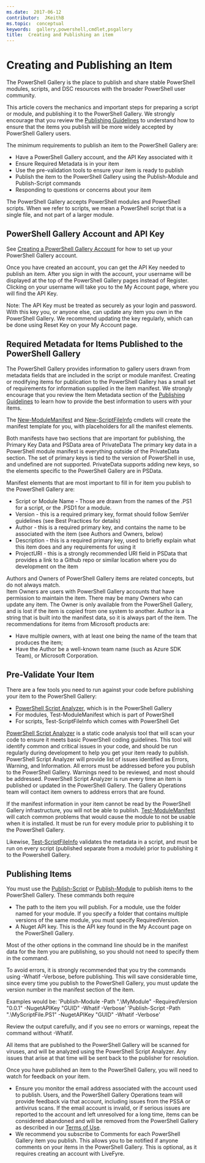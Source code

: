 ```yaml
---
ms.date:  2017-06-12
contributor:  JKeithB
ms.topic:  conceptual
keywords:  gallery,powershell,cmdlet,psgallery
title:  Creating and Publishing an item
---
```


# Creating and Publishing an Item 
The PowerShell Gallery is the place to publish and share stable PowerShell modules, scripts, 
and DSC resources with the broader PowerShell user community.    

This article covers the mechanics and important steps for preparing a script or module, and publishing it to the PowerShell Gallery.
We strongly encourage that you review the [Publishing Guidelines](https://msdn.microsoft.com/en-us/powershell/gallery/psgallery/psgallery-PublishingGuidelines) 
to understand how to ensure that the items you publish will be more widely accepted by PowerShell Gallery users. 

The minimum requirements to publish an item to the PowerShell Gallery are:

* Have a PowerShell Gallery account, and the API Key associated with it
* Ensure Required Metadata is in your item
* Use the pre-validation tools to ensure your item is ready to publish
* Publish the item to the PowerShell Gallery using the Publish-Module and Publish-Script commands
* Responding to questions or concerns about your item
 
The PowerShell Gallery accepts PowerShell modules and PowerShell scripts. 
When we refer to scripts, we mean a PowerShell script that is a single file, and not part of a larger module. 

## PowerShell Gallery Account and API Key
See [Creating a PowerShell Gallery Account](https://msdn.microsoft.com/en-us/powershell/gallery/psgallery/psgallery_creating_an_account) 
for how to set up your PowerShell Gallery account. 

Once you have created an account, you can get the API Key needed to publish an item.
After you sign in with the account, your username will be displayed at the top of the PowerShell Gallery pages instead of Register. 
Clicking on your username will take you to the My Account page, where you will find the API Key. 

Note: The API Key must be treated as securely as your login and password. 
With this key you, or anyone else, can update any item you own in the PowerShell Gallery. 
We recommend updating the key regularly, which can be done using Reset Key on your My Account page.

## Required Metadata for Items Published to the PowerShell Gallery

The PowerShell Gallery provides information to gallery users drawn from metadata fields that are included in the script or module manifest.
Creating or modifying items for publication to the PowerShell Gallery has a small set of requirements for information supplied in the item manifest. 
We strongly encourage that you review the Item Metadata section of the [Publishing Guidelines](https://msdn.microsoft.com/en-us/powershell/gallery/psgallery/psgallery-PublishingGuidelines) 
to learn how to provide the best information to users with your items. 

The [New-ModuleManifest](https://msdn.microsoft.com/en-us/powershell/gallery/psget/module/ModuleManifest-Reference) 
and [New-ScriptFileInfo](https://msdn.microsoft.com/en-us/powershell/gallery/psget/script/psget_new-scriptfileinfo) 
cmdlets will create the manifest template for you, with placeholders for all the manifest elements. 

Both manifests have two sections that are important for publishing, the Primary Key Data and PSData area of PrivateData
The primary key data in a PowerShell module manifest is everything outside of the PrivateData section. 
The set of primary keys is tied to the version of PowerShell in use, and undefined are not supported. 
PrivateData supports adding new keys, so the elements specific to the PowerShell Gallery are in PSData.


Manifest elements that are most important to fill in for item you publish to the PowerShell Gallery are:  

* Script or Module Name - Those are drawn from the names of the .PS1 for a script, or the .PSD1 for a module.
* Version - this is a required primary key, format should follow SemVer guidelines (see Best Practices for details)
* Author - this is a required primary key, and contains the name to be associated with the item (see Authors and Owners, below)
* Description - this is a required primary key, used to briefly explain what this item does and any requirements for using it
* ProjectURI - this is a strongly recommended URI field in PSData that provides a link to a Github repo or similar location where you do development on the item

Authors and Owners of PowerShell Gallery items are related concepts, but do not always match.  
Item Owners are users with PowerShell Gallery accounts that have permission to maintain the item. There may be many Owners who can update any item. 
The Owner is only available from the PowerShell Gallery, and is lost if the item is copied from one system to another. 
Author is a string that is built into the manifest data, so it is always part of the item. 
The recommendations for items from Microsoft products are:

* Have multiple owners, with at least one being the name of the team that produces the item; 
* Have the Author be a well-known team name (such as Azure SDK Team), or Microsoft Corporation.


## Pre-Validate Your Item

There are a few tools you need to run against your code before publishing your item to the PowerShell Gallery:

* [PowerShell Script Analyzer](https://www.powershellgallery.com/packages/PSScriptAnalyzer/), which is in the PowerShell Gallery
* For modules, Test-ModuleManifest which is part of PowerShell
* For scripts, Test-ScriptFileInfo which comes with PowerShell Get

[PowerShell Script Analyzer](https://www.powershellgallery.com/packages/PSScriptAnalyzer/) is a static code analysis tool that 
will scan your code to ensure it meets basic PowerShell coding guidelines. This tool will identify common and critical issues in your 
code, and should be run regularly during development to help you get your item ready to publish. 
PowerShell Script Analyzer will provide list of issues identified as Errors, Warning, and Information. 
All errors must be addressed before you publish to the PowerShell Gallery. Warnings need to be reviewed, and most should be addressed.
PowerShell Script Analyzer is run every time an item is published or updated in the PowerShell Gallery. 
The Gallery Operations team will contact item owners to address errors that are found. 

If the manifest information in your item cannot be read by the PowerShell Gallery infrastructure, you will not be able to publish. 
[Test-ModuleManifest](https://msdn.microsoft.com/en-us/powershell/reference/5.1/microsoft.powershell.core/test-modulemanifest) will 
catch common problems that would cause the module to not be usable when it is installed. It must be run for every module prior to publishing 
it to the PowerShell Gallery. 

Likewise, [Test-ScriptFileInfo](https://msdn.microsoft.com/en-us/powershell/gallery/psget/script/psget_test-scriptfileinfo) validates the 
metadata in a script, and must be run on every script (published separate from a module) prior to publishing it to the Powershell Gallery. 


## Publishing Items

You must use the [Publish-Script](https://msdn.microsoft.com/en-us/powershell/gallery/psget/script/psget_publish-script) or 
[Publish-Module](https://msdn.microsoft.com/en-us/powershell/gallery/psget/module/psget_publish-module) to publish items to the PowerShell Gallery.
These commands both require 

* The path to the item you will publish. For a module, use the folder named for your module. If you specify a folder that contains multiple versions of the same module, you must specify RequiredVersion.
* A Nuget API key. This is the API key found in the My Account page on the PowerShell Gallery.

Most of the other options in the command line should be in the manifest data for the item you are publishing, so you should not need to specify them in the command. 

To avoid errors, it is strongly recommended that you try the commands using -Whatif -Verbose, before publishing. 
This will save considerable time, since every time you publish to the PowerShell Gallery, you must update the version number in the manifest section of the item. 

Examples would be:
'Publish-Module -Path ".\MyModule" -RequiredVersion "0.0.1" -NugetAPIKey "GUID" -Whatif -Verbose'
'Publish-Script -Path ".\MyScriptFile.PS1" -NugetAPIKey "GUID" -Whatif -Verbose'

Review the output carefully, and if you see no errors or warnings, repeat the command without -Whatif.

All items that are published to the PowerShell Gallery will be scanned for viruses, and will be analyzed using the PowerShell Script Analyzer. 
Any issues that arise at that time will be sent back to the publisher for resolution.  

Once you have published an item to the PowerShell Gallery, you will need to watch for feedback on your item.

* Ensure you monitor the email address associated with the account used to publish.
Users, and the PowerShell Gallery Operations team will provide feedback via that account, including issues from the PSSA or antivirus scans.
If the email account is invalid, or if serious issues are reported to the account and left unresolved for a long time, items can be considered abandoned and will be removed from the PowerShell Gallery as described in our [Terms of Use](https://www.powershellgallery.com/policies/Terms).  
* We recommend you subscribe to Comments for each PowerShell Gallery item you publish. 
This allows you to be notified if anyone comments on your items in the PowerShell Gallery. 
This is optional, as it requires creating an account with LiveFyre.     

